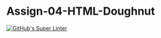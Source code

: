 # Assign-04-HTML-Doughnut
[![GitHub's Super Linter](https://github.com/ICS20-Programming-ZoiaB/Assign-04-HTML-Doughnut/workflows/GitHub's%20Super%20Linter/badge.svg)](https://github.com/ICS20-Programming-ZoiaB/Assign-04-HTML-Doughnut/actions)